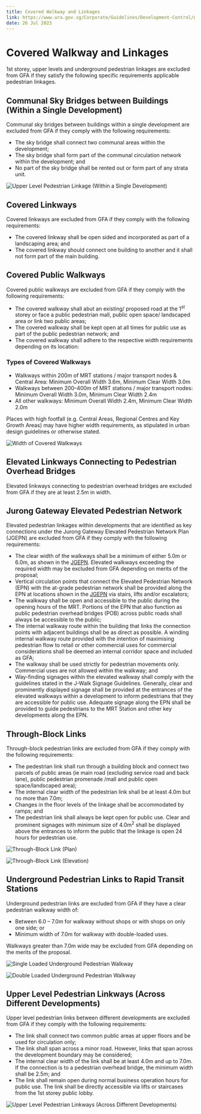 ```yaml
---
title: Covered Walkway and Linkages
link: https://www.ura.gov.sg/Corporate/Guidelines/Development-Control/gross-floor-area/GFA/CoveredWalkwayandLinkages
date: 26 Jul 2023
---
```


# Covered Walkway and Linkages

1st storey, upper levels and underground pedestrian linkages are excluded from GFA if they satisfy the following specific requirements applicable pedestrian linkages.

## Communal Sky Bridges between Buildings (Within a Single Development)

Communal sky bridges between buildings within a single development are excluded from GFA if they comply with the following requirements:

- The sky bridge shall connect two communal areas within the development;
- The sky bridge shall form part of the communal circulation network within the development; and
- No part of the sky bridge shall be rented out or form part of any strata unit.

![Upper Level Pedestrian Linkage (Within a Single Development)](https://www.ura.gov.sg/-/media/Corporate/Guidelines/Development-control/GFA/GFA-38-Communal-sky-bridge_final.jpg)

## Covered Linkways

Covered linkways are excluded from GFA if they comply with the following requirements:

- The covered linkway shall be open sided and incorporated as part of a landscaping area; and
- The covered linkway should connect one building to another and it shall not form part of the main building.

## Covered Public Walkways

Covered public walkways are excluded from GFA if they comply with the following requirements:

- The covered walkway shall abut an existing/ proposed road at the 1<sup>st</sup> storey or face a public pedestrian mall, public open space/ landscaped area or link two public areas;
- The covered walkway shall be kept open at all times for public use as part of the public pedestrian network; and
- The covered walkway shall adhere to the respective width requirements depending on its location:

### Types of Covered Walkways

- Walkways within 200m of MRT stations / major transport nodes & Central Area: Minimum Overall Width 3.6m, Minimum Clear Width 3.0m
- Walkways between 200–400m of MRT stations / major transport nodes: Minimum Overall Width 3.0m, Minimum Clear Width 2.4m
- All other walkways: Minimum Overall Width 2.4m, Minimum Clear Width 2.0m

Places with high footfall (e.g. Central Areas, Regional Centres and Key Growth Areas) may have higher width requirements, as stipulated in urban design guidelines or otherwise stated.

![Width of Covered Walkways](https://www.ura.gov.sg/-/media/Corporate/Guidelines/Development-control/GFA/C20-Covered-Walkways-revisedfinal.jpg?h=1368&w=1000)

## Elevated Linkways Connecting to Pedestrian Overhead Bridges

Elevated linkways connecting to pedestrian overhead bridges are excluded from GFA if they are at least 2.5m in width.

## Jurong Gateway Elevated Pedestrian Network

Elevated pedestrian linkages within developments that are identified as key connections under the Jurong Gateway Elevated Pedestrian Network Plan (JGEPN) are excluded from GFA if they comply with the following requirements:

- The clear width of the walkways shall be a minimum of either 5.0m or 6.0m, as shown in the [JGEPN](https://www.ura.gov.sg/-/media/User-Defined/URA-Online/circulars/2015/Mar/dc15-03app2.pdf). Elevated walkways exceeding the required width may be excluded from GFA depending on merits of the proposal;
- Vertical circulation points that connect the Elevated Pedestrian Network (EPN) with the at-grade pedestrian network shall be provided along the EPN at locations shown in the [JGEPN](https://www.ura.gov.sg/-/media/User-Defined/URA-Online/circulars/2015/Mar/dc15-03app2.pdf) via stairs, lifts and/or escalators;
- The walkway shall be open and accessible to the public during the opening hours of the MRT. Portions of the EPN that also function as public pedestrian overhead bridges (POB) across public roads shall always be accessible to the public;
- The internal walkway route within the building that links the connection points with adjacent buildings shall be as direct as possible. A winding internal walkway route provided with the intention of maximising pedestrian flow to retail or other commercial uses for commercial considerations shall be deemed an internal corridor space and included as GFA;
- The walkway shall be used strictly for pedestrian movements only. Commercial uses are not allowed within the walkway; and
- Way-finding signages within the elevated walkway shall comply with the guidelines stated in the J-Walk Signage Guidelines. Generally, clear and prominently displayed signage shall be provided at the entrances of the elevated walkways within a development to inform pedestrians that they are accessible for public use. Adequate signage along the EPN shall be provided to guide pedestrians to the MRT Station and other key developments along the EPN.

## Through-Block Links

Through-block pedestrian links are excluded from GFA if they comply with the following requirements:

- The pedestrian link shall run through a building block and connect two parcels of public areas (ie main road (excluding service road and back lane), public pedestrian promenade /mall and public open space/landscaped area);
- The internal clear width of the pedestrian link shall be at least 4.0m but no more than 7.0m;
- Changes in the floor levels of the linkage shall be accommodated by ramps; and
- The pedestrian link shall always be kept open for public use. Clear and prominent signages with minimum size of 4.0m<sup>2</sup> shall be displayed above the entrances to inform the public that the linkage is open 24 hours for pedestrian use.

![Through-Block Link (Plan)](https://www.ura.gov.sg/-/media/Corporate/Guidelines/Development-control/GFA/GFA-36A-Throughblock-link-planfinal.jpg?h=771&w=1000)

![Through-Block Link (Elevation)](https://www.ura.gov.sg/-/media/Corporate/Guidelines/Development-control/GFA/GFA-36B-Throughblock-link-elevationfinal.jpg?h=553&w=1000)

## Underground Pedestrian Links to Rapid Transit Stations

Underground pedestrian links are excluded from GFA if they have a clear pedestrian walkway width of:

- Between 6.0 – 7.0m for walkway without shops or with shops on only one side; or
- Minimum width of 7.0m for walkway with double-loaded uses.

Walkways greater than 7.0m wide may be excluded from GFA depending on the merits of the proposal.

![Single Loaded Underground Pedestrian Walkway](https://www.ura.gov.sg/-/media/Corporate/Guidelines/Development-control/GFA/GFA-39-C18-Underground-Link-A_final.jpg?h=627&w=1000)

![Double Loaded Underground Pedestrian Walkway](https://www.ura.gov.sg/-/media/Corporate/Guidelines/Development-control/GFA/GFA-39-C19-Underground-Link-B_final.jpg?h=627&w=1000)

## Upper Level Pedestrian Linkways (Across Different Developments)

Upper level pedestrian links between different developments are excluded from GFA if they comply with the following requirements:

- The link shall connect two common public areas at upper floors and be used for circulation only;
- The link shall span across a minor road. However, links that span across the development boundary may be considered;
- The internal clear width of the link shall be at least 4.0m and up to 7.0m. If the connection is to a pedestrian overhead bridge, the minimum width shall be 2.5m; and
- The link shall remain open during normal business operation hours for public use. The link shall be directly accessible via lifts or staircases from the 1st storey public lobby.

![Upper Level Pedestrian Linkways (Across Different Developments)](https://www.ura.gov.sg/-/media/Corporate/Guidelines/Development-control/GFA/GFA-37-Upper-Level-Pedestrian-Linkways.jpg?h=1424&w=1000)
